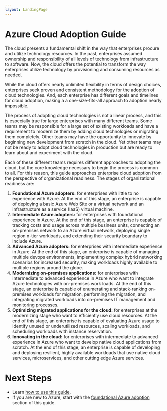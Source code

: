 ```yaml
---
layout: LandingPage
---
```


# Azure Cloud Adoption Guide

The cloud presents a fundamental shift in the way that enterprises procure and utilize technology resources. In the past, enterprises assumed ownership and responsibility of all levels of technology from infrastructure to software. Now, the cloud offers the potential to transform the way enterprises utilize technology by provisioning and consuming resources as needed.

While the cloud offers nearly unlimited flexibility in terms of design choices, enterprises seek proven and consistent methodology for the adoption of cloud technologies. And, each enterprise has different goals and timelines for cloud adoption, making a a one-size-fits-all approach to adoption nearly impossible.

The process of adopting cloud technologies is not a linear process, and this is especially true for large enterprises with many different teams. Some teams may be responsible for a large set of existing workloads and have a requirement to modernize them by adding cloud technologies or migrating them completely. Other teams may have the opportunity to innovate by beginning new development from scratch in the cloud. Yet other teams may not be ready to adopt cloud technologies in production but are ready to learn about and experiment with the cloud.

Each of these different teams requires different approaches to adopting the cloud, but the core knowledge necessary to begin the process is common to all. For this reason, this guide approaches enterprise cloud adoption from the perspective of organizational readiness. The stages of organizational readiness are:

1. **Foundational Azure adopters:** for enterprises with little to no experience with Azure. At the end of this stage, an enterprise is capable of deploying a basic Azure Web Site or a virtual network and an infrastructure as a service (IaaS) virtual machine.  
2. **Intermediate Azure adopters:** for enterprises with foundational experience in Azure. At the end of this stage, an enterprise is capable of tracking costs and usage across multiple business units, connecting an on-premises network to an Azure virtual network, deploying single region n-tier workloads, and extending their security boundary to include Azure.
3. **Advanced Azure adopters:** for enterprises with intermediate experience in Azure. At the end of this stage, an enterprise is capable of managing multiple devops environments, implementing complex hybrid networking scenarios for increased security, making workloads highly available to multiple regions around the globe. 
4. **Modernizing on-premises applications:** for enterprises with intermediate to advanced experience in Azure who want to integrate Azure technologies with on-premises work loads. At the end of this stage, an enterprise is capable of enumerating and stack-ranking on-premises workloads for migration, performing the migration, and integrating migrated workloads into on-premises IT management and monitoring processes.
5. **Optimizing migrated applications for the cloud:** for enterprises at the modernizing stage who want to efficiently use cloud resources. At the end of this stage, an enterprise is capable of evaluating Azure usage to identify unused or underutilized resources, scaling workloads, and scheduling workloads with instance reservation.
6. **Innovating in the cloud:** for enterprises with intermediate to advanced experience in Azure who want to develop native cloud applications from scratch. At the end of this stage, an enterprise is capable of developing and deploying resilient, highly available workloads that use native cloud services, microservices, and other cutting edge Azure services. 

# Next Steps

* Learn [how to use this guide](how-to-use-guide.md).
* If you are new to Azure, start with the [foundational Azure adoption](adoption-intro/overview.md) section of this guide.